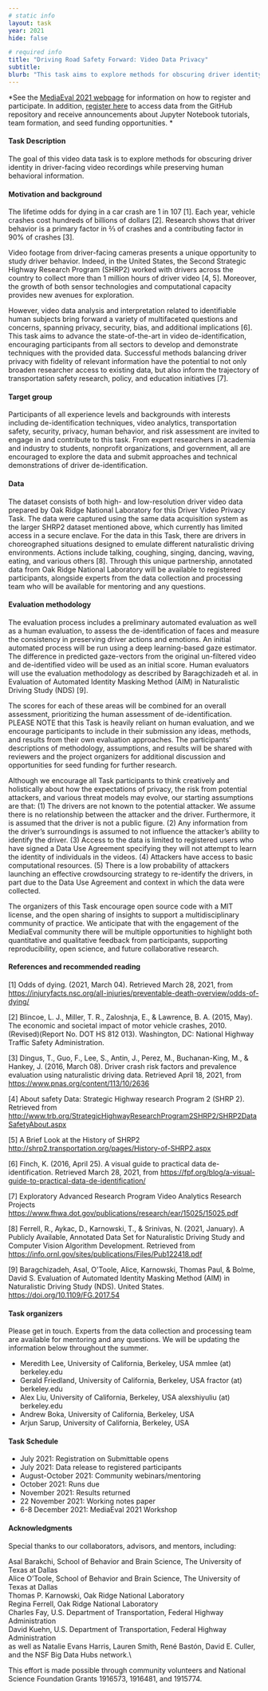 ```yaml
---
# static info
layout: task
year: 2021
hide: false

# required info
title: "Driving Road Safety Forward: Video Data Privacy"
subtitle: 
blurb: "This task aims to explore methods for obscuring driver identity in driver-facing video recordings while preserving human behavioral information."
---
```


<!-- # please respect the structure below-->
*See the [MediaEval 2021 webpage](https://multimediaeval.github.io/editions/2021/) for information on how to register and participate. In addition, [register here](https://bit.ly/VideoDataPrivacy) to access data from the GitHub repository and receive announcements about Jupyter Notebook tutorials, team formation, and seed funding opportunities. *

#### Task Description
The goal of this video data task is to explore methods for obscuring driver identity in driver-facing video recordings while preserving human behavioral information.

#### Motivation and background
The lifetime odds for dying in a car crash are 1 in 107 [1]. Each year, vehicle crashes cost hundreds of billions of dollars [2]. Research shows that driver behavior is a primary factor in ⅔ of crashes and a contributing factor in 90% of crashes [3]. 

Video footage from driver-facing cameras presents a unique opportunity to study driver behavior.  Indeed, in the United States, the Second Strategic Highway Research Program (SHRP2) worked with drivers across the country to collect more than 1 million hours of driver video [4, 5]. Moreover, the growth of both sensor technologies and computational capacity provides new avenues for exploration. 

However, video data analysis and interpretation related to identifiable human subjects bring forward a variety of multifaceted questions and concerns, spanning privacy, security, bias, and additional implications [6]. This task aims to advance the state-of-the-art in video de-identification, encouraging participants from all sectors to develop and demonstrate techniques with the provided data. Successful methods balancing driver privacy with fidelity of relevant information have the potential to not only broaden researcher access to existing data, but also inform the trajectory of transportation safety research, policy, and education initiatives [7].

#### Target group
Participants of all experience levels and backgrounds with interests including de-identification techniques, video analytics, transportation safety, security, privacy, human behavior, and risk assessment are invited to engage in and contribute to this task. From expert researchers in academia and industry to students, nonprofit organizations, and government, all are encouraged to explore the data and submit approaches and technical demonstrations of driver de-identification.

#### Data
The dataset consists of both high- and low-resolution driver video data prepared by Oak Ridge National Laboratory for this Driver Video Privacy Task. The data were captured using the same data acquisition system as the larger SHRP2 dataset mentioned above, which currently has limited access in a secure enclave. For the data in this Task, there are drivers in choreographed situations designed to emulate different naturalistic driving environments. Actions include talking, coughing, singing, dancing, waving, eating, and various others [8]. Through this unique partnership, annotated data from Oak Ridge National Laboratory will be available to registered participants, alongside experts from the data collection and processing team who will be available for mentoring and any questions. 

#### Evaluation methodology
The evaluation process includes a preliminary automated evaluation as well as a human evaluation, to assess the de-identification of faces and measure the consistency in preserving driver actions and emotions. An initial automated process will be run using a deep learning-based gaze estimator. The difference in predicted gaze-vectors from the original un-filtered video and de-identified video will be used as an initial score. Human evaluators will use the evaluation methodology as described by Baragchizadeh et al. in Evaluation of Automated Identity Masking Method (AIM) in Naturalistic Driving Study (NDS) [9]. 

The scores for each of these areas will be combined for an overall assessment, prioritizing the human assessment of de-identification. PLEASE NOTE that this Task is heavily reliant on human evaluation, and we encourage participants to include in their submission any ideas, methods, and results from their own evaluation approaches. The participants’ descriptions of methodology, assumptions, and results will be shared with reviewers and the project organizers for additional discussion and opportunities for seed funding for further research. 

Although we encourage all Task participants to think creatively and holistically about how the expectations of privacy, the risk from potential attackers, and various threat models may evolve, our starting assumptions are that: 
(1) The drivers are not known to the potential attacker. We assume there is no relationship between the attacker and the driver. Furthermore, it is assumed that the driver is not a public figure. 
(2) Any information from the driver’s surroundings is assumed to not influence the attacker’s ability to identify the driver. 
(3) Access to the data is limited to registered users who have signed a Data Use Agreement specifying they will not attempt to learn the identity of individuals in the videos. 
(4) Attackers have access to basic computational resources. 
(5) There is a low probability of attackers launching an effective crowdsourcing strategy to re-identify the drivers, in part due to the Data Use Agreement and context in which the data were collected.

The organizers of this Task encourage open source code with a MIT license, and the open sharing of insights to support a multidisciplinary community of practice. We anticipate that with the engagement of the MediaEval community there will be multiple opportunities to highlight both quantitative and qualitative feedback from participants, supporting reproducibility, open science, and future collaborative research. 

#### References and recommended reading
<!-- # Please use the ACM format for references https://www.acm.org/publications/authors/reference-formatting (but no DOI needed)-->
<!-- # The paper title should be a hyperlink leading to the paper online-->

[1] Odds of dying. (2021, March 04). Retrieved March 28, 2021, from    https://injuryfacts.nsc.org/all-injuries/preventable-death-overview/odds-of-dying/

[2] Blincoe, L. J., Miller, T. R., Zaloshnja, E., & Lawrence, B. A. (2015, May). The economic and societal impact of motor vehicle crashes, 2010. (Revised)(Report No. DOT HS 812 013). Washington, DC: National Highway Traffic Safety Administration.

[3] Dingus, T., Guo, F., Lee, S., Antin, J., Perez, M., Buchanan-King, M., & Hankey, J. (2016,  March 08). Driver crash risk factors and prevalence evaluation using naturalistic driving data. Retrieved April 18, 2021, from https://www.pnas.org/content/113/10/2636

[4] About safety Data: Strategic Highway research Program 2 (SHRP 2). Retrieved from                      http://www.trb.org/StrategicHighwayResearchProgram2SHRP2/SHRP2DataSafetyAbout.aspx

[5] A Brief Look at the History of SHRP2     http://shrp2.transportation.org/pages/History-of-SHRP2.aspx 

[6] Finch, K. (2016, April 25). A visual guide to practical data de-identification. Retrieved March 28, 2021, from https://fpf.org/blog/a-visual-guide-to-practical-data-de-identification/

[7] Exploratory Advanced Research Program Video Analytics Research Projects https://www.fhwa.dot.gov/publications/research/ear/15025/15025.pdf

[8] Ferrell, R., Aykac, D., Karnowski, T., & Srinivas, N. (2021, January). A Publicly Available, Annotated Data Set for Naturalistic Driving Study and Computer Vision Algorithm Development. Retrieved from https://info.ornl.gov/sites/publications/Files/Pub122418.pdf 

[9] Baragchizadeh, Asal, O'Toole, Alice, Karnowski, Thomas Paul, & Bolme, David S. Evaluation of Automated Identity Masking Method (AIM) in Naturalistic Driving Study (NDS). United States. https://doi.org/10.1109/FG.2017.54


#### Task organizers
Please get in touch. Experts from the data collection and processing team are available for mentoring and any questions. We will be updating the information below throughout the summer.

* Meredith Lee, University of California, Berkeley, USA mmlee (at) berkeley.edu
* Gerald Friedland, University of California, Berkeley, USA  fractor (at) berkeley.edu
* Alex Liu, University of California, Berkeley, USA  alexshiyuliu (at) berkeley.edu
* Andrew Boka, University of California, Berkeley, USA 
* Arjun Sarup, University of California, Berkeley, USA 


<!--#### Task auxiliaries -->
<!-- # optional, delete if not used-->
<!-- # First auxiliary-->
<!-- # Second auxiliary-->
<!-- # and so on-->

#### Task Schedule
* July 2021: Registration on Submittable opens
* July 2021: Data release to registered participants <!-- # Replace XX with your date. We suggest setting the date in June-July-->
* August-October 2021: Community webinars/mentoring
* October 2021: Runs due <!-- # Replace XX with your date. We suggest setting enough time in order to have enough time to assess and return the results by the Results returned deadline-->
* November 2021: Results returned  <!-- Replace XX with your date. Latest possible should be 15 November-->
* 22 November 2021: Working notes paper  <!-- Fixed. Please do not change. Exact date to be decided-->
* 6-8 December 2021: MediaEval 2021 Workshop <!-- Fixed. Please do not change. Exact date to be decided-->

#### Acknowledgments
Special thanks to our collaborators, advisors, and mentors, including:


Asal Barakchi, School of Behavior and Brain Science, The University of Texas at Dallas\
Alice O’Toole, School of Behavior and Brain Science, The University of Texas at Dallas\
Thomas P. Karnowski, Oak Ridge National Laboratory\
Regina Ferrell, Oak Ridge National Laboratory\
Charles Fay, U.S. Department of Transportation, Federal Highway Administration\
David Kuehn, U.S. Department of Transportation, Federal Highway Administration\
as well as Natalie Evans Harris, Lauren Smith, René Bastón, David E. Culler, and the NSF Big Data Hubs network.\

This effort is made possible through community volunteers and National Science Foundation Grants 1916573, 1916481, and 1915774.
<!-- # optional, delete if not used-->
